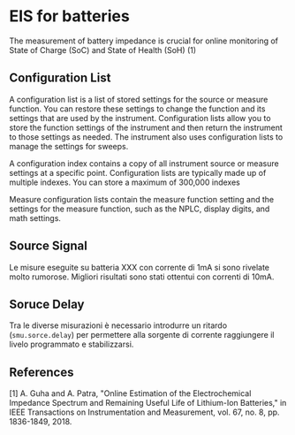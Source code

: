 # EIS for batteries

The measurement of battery impedance is crucial for online monitoring of State of Charge (SoC) and State of Health (SoH) (1)

## Configuration List

A configuration list is a list of stored settings for the source or measure function. You can restore
these settings to change the function and its settings that are used by the instrument.
Configuration lists allow you to store the function settings of the instrument and then return the
instrument to those settings as needed.
The instrument also uses configuration lists to manage the settings for sweeps.

A configuration index contains a copy of all instrument source or measure settings at a specific point.
Configuration lists are typically made up of multiple indexes.
You can store a maximum of 300,000 indexes

Measure configuration lists contain the measure function
setting and the settings for the measure function, such as the NPLC, display digits, and math settings.


## Source Signal

Le misure eseguite su batteria XXX con corrente di 1mA si sono rivelate molto rumorose. Migliori risultati sono stati ottentui con correnti di 10mA.

## Soruce Delay

Tra le diverse misurazioni è necessario introdurre un ritardo (`smu.sorce.delay`) per permettere alla sorgente di corrente raggiungere il livelo programmato e stabilizzarsi.


## References

[1] A. Guha and A. Patra, "Online Estimation of the
Electrochemical Impedance Spectrum and
Remaining Useful Life of Lithium-Ion Batteries," in
IEEE Transactions on Instrumentation and
Measurement, vol. 67, no. 8, pp. 1836-1849, 2018.